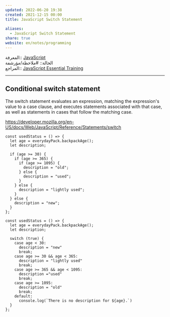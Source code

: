 ```yaml
---  
updated: 2022-06-20 19:38  
created: 2021-12-15 00:00  
title: JavaScript Switch Statement  
  
aliases:  
  - JavaScript Switch Statement  
share: true  
website: en/notes/programming  
---  
```

  
المعرفة:: [JavaScript](JavaScript)  
الحالة:: #ملاحظة/مؤرشفة  
المراجع:: [JavaScript Essential Training](JavaScript%20Essential%20Training)  
  
---  
  
## Conditional switch statement  
  
The switch statement evaluates an expression, matching the expression's value to a case clause, and executes statements associated with that case, as well as statements in cases that follow the matching case.  
  
<https://developer.mozilla.org/en-US/docs/Web/JavaScript/Reference/Statements/switch>  
  
```js:NestedIf  
const usedStatus = () => {  
  let age = everydayPack.backpackAge();  
  let description;  
  
  if (age >= 30) {  
    if (age >= 365) {  
      if (age >= 1095) {  
        description = "old";  
      } else {  
        description = "used";  
      }  
    } else {  
      description = "lightly used";  
    }  
  } else {  
    description = "new";  
  }  
};  
```  
  
```js:switchCase  
const usedStatus = () => {  
  let age = everydayPack.backpackAge();  
  let description;  
  
  switch (true) {  
    case age < 30:  
      description = "new"  
      break;  
    case age >= 30 && age < 365:  
      description = "lightly used"  
      break;  
    case age >= 365 && age < 1095:  
      description ="used"  
      break;  
    case age >= 1095:  
      description = "old"  
      break;  
    default:  
      console.log(`There is no description for ${age}.`)  
  }  
};  
```  
